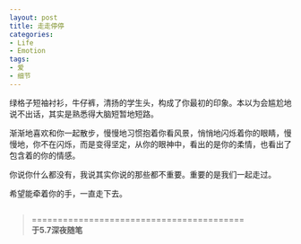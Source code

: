 ```yaml
---
layout: post
title: 走走停停
categories:
- Life
- Emotion
tags:
- 爱
- 细节
---
```


绿格子短袖衬衫，牛仔裤，清扬的学生头，构成了你最初的印象。本以为会尴尬地说不出话，其实是熟悉得大脑短暂地短路。

渐渐地喜欢和你一起散步，慢慢地习惯抱着你看风景，悄悄地闪烁着你的眼睛，慢慢地，你不在闪烁，而是变得坚定，从你的眼神中，看出的是你的柔情，也看出了包含着的你的情感。

你说你什么都没有，我说其实你说的那些都不重要。重要的是我们一起走过。

希望能牵着你的手，一直走下去。


![]()

> =========================================          
> __于5.7深夜随笔__     